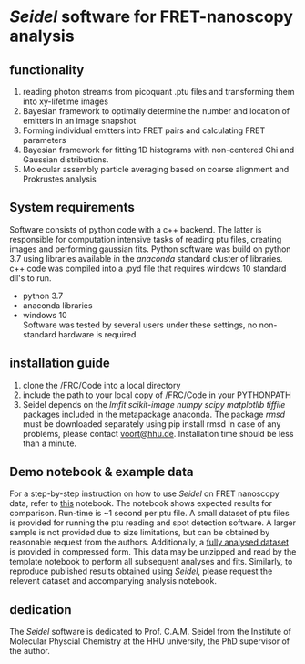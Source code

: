 
# *Seidel* software for FRET-nanoscopy analysis  
## functionality  
1) reading photon streams from picoquant .ptu files and transforming them into xy-lifetime images
2) Bayesian framework to optimally determine the number and location of emitters in an image snapshot
3) Forming individual emitters into FRET pairs and calculating FRET parameters   
4) Bayesian framework for fitting 1D histograms with non-centered Chi and Gaussian distributions.
5) Molecular assembly particle averaging based on coarse alignment and Prokrustes analysis

## System requirements
Software consists of python code with a c++ backend. The latter is responsible for computation intensive tasks of reading ptu files, creating images and performing gaussian fits. Python software was build on python 3.7 using libraries available in the *anaconda* standard cluster of libraries. c++ code was compiled into a .pyd file that requires windows 10 standard dll's to run.
* python 3.7
* anaconda libraries
* windows 10  
Software was tested by several users under these settings, no non-standard hardware is required.

## installation guide
1) clone the /FRC/Code into a local directory
2) include the path to your local copy of /FRC/Code in your PYTHONPATH  
3) Seidel depends on the *lmfit scikit-image numpy scipy matplotlib tiffile* packages included in the metapackage anaconda. The package *rmsd* must be downloaded separately using
    pip install rmsd
In case of any problems, please contact voort@hhu.de. Installation time should be less than a minute.

## Demo notebook & example data
For a step-by-step instruction on how to use *Seidel* on FRET nanoscopy data, refer to [this](https://github.com/Fluorescence-Tools/FRC/blob/master/templates/20211103_template_v3.ipynb) notebook. The notebook shows expected results for comparison. Run-time is ~1 second per ptu file.
A small dataset of ptu files is provided for running the ptu reading and spot detection software. A larger sample is not provided due to size limitations, but can be obtained by reasonable request from the authors. Additionally, a [fully analysed dataset](https://github.com/Fluorescence-Tools/Seidel/blob/master/Demo/full_dataset_analysis.zip) is provided in compressed form. This data may be unzipped and read by the template notebook to perform all subsequent analyses and fits. Similarly, to reproduce published results obtained using *Seidel*, please request the relevent dataset and accompanying analysis notebook.

## dedication
The *Seidel* software is dedicated to Prof. C.A.M. Seidel from the Institute of Molecular Physcial Chemistry at the HHU university, the PhD supervisor of the author.
